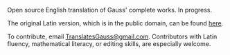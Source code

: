 Open source English translation of Gauss' complete works.  In progress.<br>

The original Latin version, which is in the public domain, can be found <a href="https://gdz.sub.uni-goettingen.de/id/PPN235957348">here</a>. <br>

To contribute, email TranslatesGauss@gmail.com.  Contributors with Latin fluency, mathematical literacy, or editing skills, are especially welcome.  
